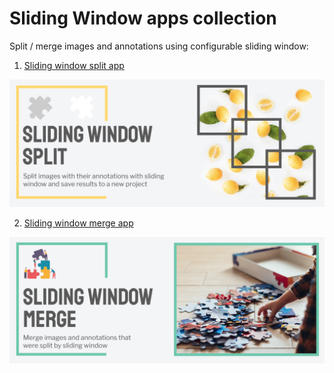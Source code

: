 # Sliding Window apps collection

Split / merge images and annotations using configurable sliding window:

1. [Sliding window split app](./split/README.md)

<img src="media/p1.png"/>

2. [Sliding window merge app](./merge/README.md)

<img src="media/p2.png"/>
